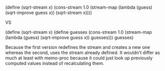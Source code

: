 (define (sqrt-stream x)
  (cons-stream 1.0
               (stream-map (lambda (guess)
                             (sqrt-improve guess x))
                           (sqrt-stream x))))

VS 

(define (sqrt-stream x)
  (define guesses
    (cons-stream 1.0
                 (stream-map (lambda (guess)
                               (sqrt-improve guess x))
                             guesses)))
  guesses)


Because the first version redefines the stream and creates a new one whereas the second, uses the stream already defined. It wouldn't differ as much at least with memo-proc because it could just look up previously computed values instead of recalculating them. 